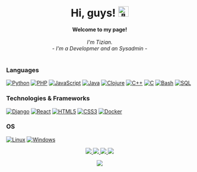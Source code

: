 <h1 align="center">Hi, guys! <img src="https://cdn.tizian.tk/Bilder/Hands.gif" width="28px" alt="👋"></h1>

<p align="center">
    <b>Welcome to my page!</b><br><br>
    <i>
        I'm Tizian.<br>
        - I'm a Developmer and an Sysadmin - <br>
    </i><br>
    
### Languages
[![Python](https://img.shields.io/badge/python-black?style=for-the-badge&logo=python)](https://github.com/TiziDevelopment)
[![PHP](https://img.shields.io/badge/php-black?style=for-the-badge&logo=php)](https://github.com/TiziDevelopment)
[![JavaScript](https://img.shields.io/badge/javascript-black?style=for-the-badge&logo=javascript)](https://github.com/TiziDevelopment)
[![Java](https://img.shields.io/badge/java-black?style=for-the-badge&logo=openjdk)](https://github.com/TiziDevelopment)
[![Clojure](https://img.shields.io/badge/clojure-black?style=for-the-badge&logo=clojure)](https://github.com/TiziDevelopment)
[![C++](https://img.shields.io/badge/c++-black?style=for-the-badge&logo=cplusplus)](https://github.com/TiziDevelopment)
[![C](https://img.shields.io/badge/c-black?style=for-the-badge&logo=c)](https://github.com/TiziDevelopment)
[![Bash](https://img.shields.io/badge/bash-black?style=for-the-badge&logo=gnu-bash&logoColor=white)](https://github.com/TiziDevelopment)
[![SQL](https://img.shields.io/badge/sql-black?style=for-the-badge&logo=mysql)](https://github.com/TiziDevelopment)

### Technologies & Frameworks
[![Django](https://img.shields.io/badge/django-black?style=for-the-badge&logo=django)](https://github.com/TiziDevelopment)
[![React](https://img.shields.io/badge/react-black?style=for-the-badge&logo=react)](https://github.com/TiziDevelopment)
[![HTML5](https://img.shields.io/badge/html5-black?style=for-the-badge&logo=html5)](https://hub.docker.com/u/TiziDevelopment)
[![CSS3](https://img.shields.io/badge/css3-black?style=for-the-badge&logo=css3)](https://hub.docker.com/u/TiziDevelopment)
[![Docker](https://img.shields.io/badge/docker-black?style=for-the-badge&logo=docker)](https://hub.docker.com/u/TiziDevelopment)

### OS
[![Linux](https://img.shields.io/badge/linux-black?style=for-the-badge&logo=Linux)](https://github.com/TiziDevelopment)
[![Windows](https://img.shields.io/badge/Windows-black?style=for-the-badge&logo=Windows)](https://github.com/TiziDevelopment)

<p align="center">
  <a href="https://github.com/TiziDevelopment">
    <img src="http://github-profile-summary-cards.vercel.app/api/cards/profile-details?username=TiziDevelopment&theme=transparent" />
  </a>
  <a href="https://github.com/TiziDevelopment">
    <img src="https://github-readme-streak-stats.herokuapp.com/?user=TiziDevelopment&hide_border=true&card_width=338&theme=transparent" />
  </a>
  <a href="https://github.com/TiziDevelopment">
    <img src="http://github-profile-summary-cards.vercel.app/api/cards/stats?username=TiziDevelopment&theme=transparent" />
  </a>
  <a href="https://github.com/TiziDevelopment">
    <img src="https://github-readme-stats.vercel.app/api/top-langs/?username=TiziDevelopment&langs_count=10&exclude_repo=&hide=jupyter%20notebook,vim%20script,cmake,makefile,batchfile,emacs%20lisp,css,html&layout=default&card_width=699&hide_border=true&theme=transparent" />
  </a>
</p>

<p align="center">
  <a href="https://github.com/TiziDevelopment">
    <img src="https://komarev.com/ghpvc/?username=TiziDevelopment&color=blue&style=flat)" />
  </a>
</p>
<!--

- 🔭 I’m currently working on ...
- 🌱 I’m currently learning ...
- 👯 I’m looking to collaborate on ...
- 🤔 I’m looking for help with ...
- 💬 Ask me about ...
- 📫 How to reach me: ...
- 😄 Pronouns: ...
- ⚡ Fun fact: ...
-->
